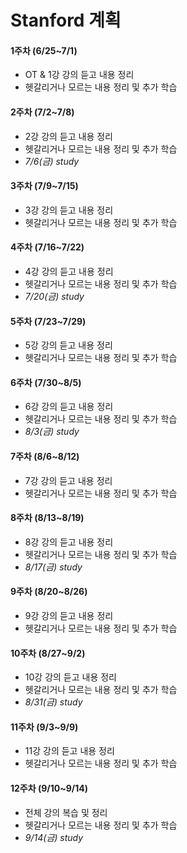 # Stanford 계획

#### 1주차 (6/25~7/1)
- OT & 1강 강의 듣고 내용 정리
- 헷갈리거나 모르는 내용 정리 및 추가 학습

#### 2주차 (7/2~7/8)
- 2강 강의 듣고 내용 정리
- 헷갈리거나 모르는 내용 정리 및 추가 학습
- *7/6(금) study*

#### 3주차 (7/9~7/15)
- 3강 강의 듣고 내용 정리
- 헷갈리거나 모르는 내용 정리 및 추가 학습

#### 4주차 (7/16~7/22)
- 4강 강의 듣고 내용 정리
- 헷갈리거나 모르는 내용 정리 및 추가 학습
- *7/20(금) study*

#### 5주차 (7/23~7/29)
- 5강 강의 듣고 내용 정리
- 헷갈리거나 모르는 내용 정리 및 추가 학습

#### 6주차 (7/30~8/5)
- 6강 강의 듣고 내용 정리
- 헷갈리거나 모르는 내용 정리 및 추가 학습
- *8/3(금) study*

#### 7주차 (8/6~8/12)
- 7강 강의 듣고 내용 정리
- 헷갈리거나 모르는 내용 정리 및 추가 학습

#### 8주차 (8/13~8/19)
- 8강 강의 듣고 내용 정리
- 헷갈리거나 모르는 내용 정리 및 추가 학습
- *8/17(금) study*

#### 9주차 (8/20~8/26)
- 9강 강의 듣고 내용 정리
- 헷갈리거나 모르는 내용 정리 및 추가 학습

#### 10주차 (8/27~9/2)
- 10강 강의 듣고 내용 정리
- 헷갈리거나 모르는 내용 정리 및 추가 학습
- *8/31(금) study*

#### 11주차 (9/3~9/9)
- 11강 강의 듣고 내용 정리
- 헷갈리거나 모르는 내용 정리 및 추가 학습

#### 12주차 (9/10~9/14)
- 전체 강의 복습 및 정리
- 헷갈리거나 모르는 내용 정리 및 추가 학습
- *9/14(금) study*
